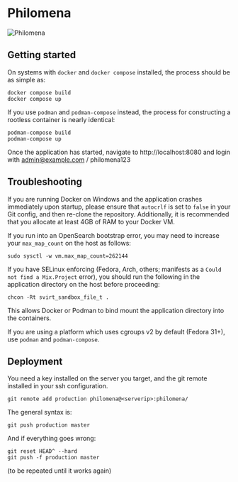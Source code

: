 # Philomena
![Philomena](/assets/static/images/phoenix.svg)

## Getting started
On systems with `docker` and `docker compose` installed, the process should be as simple as:

```
docker compose build
docker compose up
```

If you use `podman` and `podman-compose` instead, the process for constructing a rootless container is nearly identical:

```
podman-compose build
podman-compose up
```

Once the application has started, navigate to http://localhost:8080 and login with admin@example.com / philomena123

## Troubleshooting

If you are running Docker on Windows and the application crashes immediately upon startup, please ensure that `autocrlf` is set to `false` in your Git config, and then re-clone the repository. Additionally, it is recommended that you allocate at least 4GB of RAM to your Docker VM.

If you run into an OpenSearch bootstrap error, you may need to increase your `max_map_count` on the host as follows:
```
sudo sysctl -w vm.max_map_count=262144
```

If you have SELinux enforcing (Fedora, Arch, others; manifests as a `Could not find a Mix.Project` error), you should run the following in the application directory on the host before proceeding:
```
chcon -Rt svirt_sandbox_file_t .
```

This allows Docker or Podman to bind mount the application directory into the containers.

If you are using a platform which uses cgroups v2 by default (Fedora 31+), use `podman` and `podman-compose`.

## Deployment
You need a key installed on the server you target, and the git remote installed in your ssh configuration.

    git remote add production philomena@<serverip>:philomena/

The general syntax is:

    git push production master

And if everything goes wrong:

    git reset HEAD^ --hard
    git push -f production master

(to be repeated until it works again)
